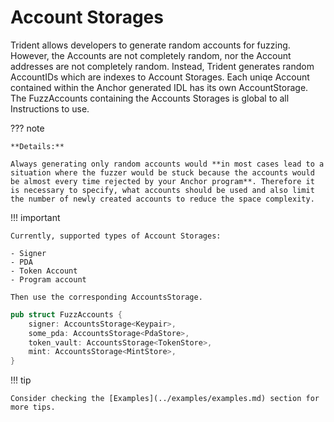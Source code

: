 # Account Storages


Trident allows developers to generate random accounts for fuzzing. However, the Accounts are not completely random, nor the Account addresses are not completely random. Instead, Trident generates random AccountIDs which are indexes to Account Storages. Each uniqe Account contained within the Anchor generated IDL has its own AccountStorage. The FuzzAccounts containing the Accounts Storages is global to all Instructions to use.


??? note

    **Details:**

    Always generating only random accounts would **in most cases lead to a situation where the fuzzer would be stuck because the accounts would be almost every time rejected by your Anchor program**. Therefore it is necessary to specify, what accounts should be used and also limit the number of newly created accounts to reduce the space complexity.

!!! important

    Currently, supported types of Account Storages:

    - Signer
    - PDA
    - Token Account
    - Program account

    Then use the corresponding AccountsStorage.

```rust
pub struct FuzzAccounts {
    signer: AccountsStorage<Keypair>,
    some_pda: AccountsStorage<PdaStore>,
    token_vault: AccountsStorage<TokenStore>,
    mint: AccountsStorage<MintStore>,
}
```

!!! tip

    Consider checking the [Examples](../examples/examples.md) section for more tips.
